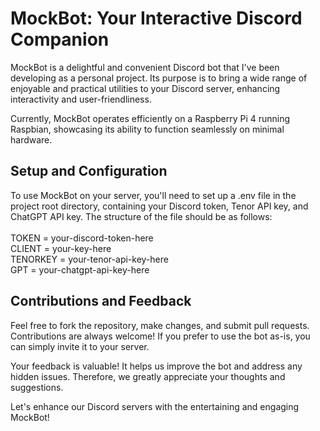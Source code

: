
# MockBot: Your Interactive Discord Companion
MockBot is a delightful and convenient Discord bot that I've been developing as a personal project. Its purpose is to bring a wide range of enjoyable and practical utilities to your Discord server, enhancing interactivity and user-friendliness.

Currently, MockBot operates efficiently on a Raspberry Pi 4 running Raspbian, showcasing its ability to function seamlessly on minimal hardware.

## Setup and Configuration
To use MockBot on your server, you'll need to set up a .env file in the project root directory, containing your Discord token, Tenor API key, and ChatGPT API key. The structure of the file should be as follows:
<br>
<br>
TOKEN = your-discord-token-here 
<br>
CLIENT = your-key-here
<br>
TENORKEY = your-tenor-api-key-here
<br>
GPT = your-chatgpt-api-key-here
<br>

    
## Contributions and Feedback
Feel free to fork the repository, make changes, and submit pull requests. Contributions are always welcome! If you prefer to use the bot as-is, you can simply invite it to your server.

Your feedback is valuable! It helps us improve the bot and address any hidden issues. Therefore, we greatly appreciate your thoughts and suggestions.

Let's enhance our Discord servers with the entertaining and engaging MockBot!
